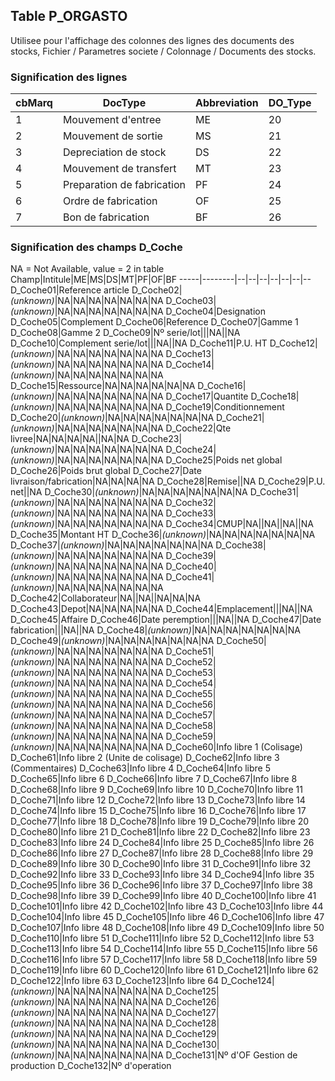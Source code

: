 ## Table P_ORGASTO
Utilisee pour l'affichage des colonnes des lignes des documents des stocks, Fichier / Parametres societe / Colonnage / Documents des stocks.

### Signification des lignes
cbMarq|DocType|Abbreviation|DO_Type
------|-------|------------|-------
1|Mouvement d'entree|ME|20
2|Mouvement de sortie|MS|21
3|Depreciation de stock|DS|22
4|Mouvement de transfert|MT|23
5|Preparation de fabrication|PF|24
6|Ordre de fabrication|OF|25
7|Bon de fabrication|BF|26

### Signification des champs D_Coche
NA = Not Available, value = 2 in table
Champ|Intitule|ME|MS|DS|MT|PF|OF|BF
-----|--------|--|--|--|--|--|--|--
D_Coche01|Reference article
D_Coche02|<i>(unknown)</i>|NA|NA|NA|NA|NA|NA|NA
D_Coche03|<i>(unknown)</i>|NA|NA|NA|NA|NA|NA|NA
D_Coche04|Designation
D_Coche05|Complement
D_Coche06|Reference
D_Coche07|Gamme 1
D_Coche08|Gamme 2
D_Coche09|Nº serie/lot|||NA||NA
D_Coche10|Complement serie/lot|||NA||NA
D_Coche11|P.U. HT
D_Coche12|<i>(unknown)</i>|NA|NA|NA|NA|NA|NA|NA
D_Coche13|<i>(unknown)</i>|NA|NA|NA|NA|NA|NA|NA
D_Coche14|<i>(unknown)</i>|NA|NA|NA|NA|NA|NA|NA
D_Coche15|Ressource|NA|NA|NA|NA|NA|NA
D_Coche16|<i>(unknown)</i>|NA|NA|NA|NA|NA|NA|NA
D_Coche17|Quantite
D_Coche18|<i>(unknown)</i>|NA|NA|NA|NA|NA|NA|NA
D_Coche19|Conditionnement
D_Coche20|<i>(unknown)</i>|NA|NA|NA|NA|NA|NA|NA
D_Coche21|<i>(unknown)</i>|NA|NA|NA|NA|NA|NA|NA
D_Coche22|Qte livree|NA|NA|NA|NA||NA|NA
D_Coche23|<i>(unknown)</i>|NA|NA|NA|NA|NA|NA|NA
D_Coche24|<i>(unknown)</i>|NA|NA|NA|NA|NA|NA|NA
D_Coche25|Poids net global
D_Coche26|Poids brut global
D_Coche27|Date livraison/fabrication|NA|NA|NA|NA
D_Coche28|Remise||NA
D_Coche29|P.U. net||NA
D_Coche30|<i>(unknown)</i>|NA|NA|NA|NA|NA|NA|NA
D_Coche31|<i>(unknown)</i>|NA|NA|NA|NA|NA|NA|NA
D_Coche32|<i>(unknown)</i>|NA|NA|NA|NA|NA|NA|NA
D_Coche33|<i>(unknown)</i>|NA|NA|NA|NA|NA|NA|NA
D_Coche34|CMUP|NA||NA||NA||NA
D_Coche35|Montant HT
D_Coche36|<i>(unknown)</i>|NA|NA|NA|NA|NA|NA|NA
D_Coche37|<i>(unknown)</i>|NA|NA|NA|NA|NA|NA|NA
D_Coche38|<i>(unknown)</i>|NA|NA|NA|NA|NA|NA|NA
D_Coche39|<i>(unknown)</i>|NA|NA|NA|NA|NA|NA|NA
D_Coche40|<i>(unknown)</i>|NA|NA|NA|NA|NA|NA|NA
D_Coche41|<i>(unknown)</i>|NA|NA|NA|NA|NA|NA|NA
D_Coche42|Collaborateur|NA||NA||NA|NA|NA
D_Coche43|Depot|NA|NA|NA|NA|NA
D_Coche44|Emplacement|||NA||NA
D_Coche45|Affaire
D_Coche46|Date peremption|||NA||NA
D_Coche47|Date fabrication|||NA||NA
D_Coche48|<i>(unknown)</i>|NA|NA|NA|NA|NA|NA|NA
D_Coche49|<i>(unknown)</i>|NA|NA|NA|NA|NA|NA|NA
D_Coche50|<i>(unknown)</i>|NA|NA|NA|NA|NA|NA|NA
D_Coche51|<i>(unknown)</i>|NA|NA|NA|NA|NA|NA|NA
D_Coche52|<i>(unknown)</i>|NA|NA|NA|NA|NA|NA|NA
D_Coche53|<i>(unknown)</i>|NA|NA|NA|NA|NA|NA|NA
D_Coche54|<i>(unknown)</i>|NA|NA|NA|NA|NA|NA|NA
D_Coche55|<i>(unknown)</i>|NA|NA|NA|NA|NA|NA|NA
D_Coche56|<i>(unknown)</i>|NA|NA|NA|NA|NA|NA|NA
D_Coche57|<i>(unknown)</i>|NA|NA|NA|NA|NA|NA|NA
D_Coche58|<i>(unknown)</i>|NA|NA|NA|NA|NA|NA|NA
D_Coche59|<i>(unknown)</i>|NA|NA|NA|NA|NA|NA|NA
D_Coche60|Info libre 1 (Colisage)
D_Coche61|Info libre 2 (Unite de colisage)
D_Coche62|Info libre 3 (Commentaires)
D_Coche63|Info libre 4
D_Coche64|Info libre 5
D_Coche65|Info libre 6
D_Coche66|Info libre 7
D_Coche67|Info libre 8
D_Coche68|Info libre 9
D_Coche69|Info libre 10
D_Coche70|Info libre 11
D_Coche71|Info libre 12
D_Coche72|Info libre 13
D_Coche73|Info libre 14
D_Coche74|Info libre 15
D_Coche75|Info libre 16
D_Coche76|Info libre 17
D_Coche77|Info libre 18
D_Coche78|Info libre 19
D_Coche79|Info libre 20
D_Coche80|Info libre 21
D_Coche81|Info libre 22
D_Coche82|Info libre 23
D_Coche83|Info libre 24
D_Coche84|Info libre 25
D_Coche85|Info libre 26
D_Coche86|Info libre 27
D_Coche87|Info libre 28
D_Coche88|Info libre 29
D_Coche89|Info libre 30
D_Coche90|Info libre 31
D_Coche91|Info libre 32
D_Coche92|Info libre 33
D_Coche93|Info libre 34
D_Coche94|Info libre 35
D_Coche95|Info libre 36
D_Coche96|Info libre 37
D_Coche97|Info libre 38
D_Coche98|Info libre 39
D_Coche99|Info libre 40
D_Coche100|Info libre 41
D_Coche101|Info libre 42
D_Coche102|Info libre 43
D_Coche103|Info libre 44
D_Coche104|Info libre 45
D_Coche105|Info libre 46
D_Coche106|Info libre 47
D_Coche107|Info libre 48
D_Coche108|Info libre 49
D_Coche109|Info libre 50
D_Coche110|Info libre 51
D_Coche111|Info libre 52
D_Coche112|Info libre 53
D_Coche113|Info libre 54
D_Coche114|Info libre 55
D_Coche115|Info libre 56
D_Coche116|Info libre 57
D_Coche117|Info libre 58
D_Coche118|Info libre 59
D_Coche119|Info libre 60
D_Coche120|Info libre 61
D_Coche121|Info libre 62
D_Coche122|Info libre 63
D_Coche123|Info libre 64
D_Coche124|<i>(unknown)</i>|NA|NA|NA|NA|NA|NA|NA
D_Coche125|<i>(unknown)</i>|NA|NA|NA|NA|NA|NA|NA
D_Coche126|<i>(unknown)</i>|NA|NA|NA|NA|NA|NA|NA
D_Coche127|<i>(unknown)</i>|NA|NA|NA|NA|NA|NA|NA
D_Coche128|<i>(unknown)</i>|NA|NA|NA|NA|NA|NA|NA
D_Coche129|<i>(unknown)</i>|NA|NA|NA|NA|NA|NA|NA
D_Coche130|<i>(unknown)</i>|NA|NA|NA|NA|NA|NA|NA
D_Coche131|Nº d'OF Gestion de production
D_Coche132|Nº d'operation

